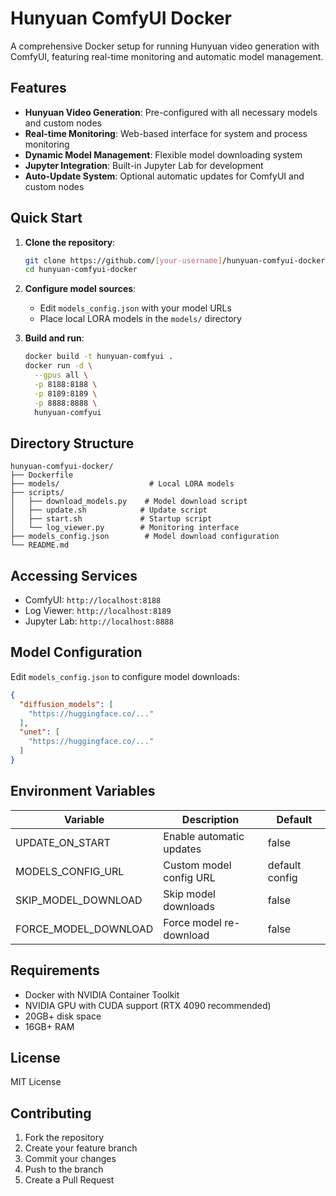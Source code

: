 # Hunyuan ComfyUI Docker

A comprehensive Docker setup for running Hunyuan video generation with ComfyUI, featuring real-time monitoring and automatic model management.

## Features

- **Hunyuan Video Generation**: Pre-configured with all necessary models and custom nodes
- **Real-time Monitoring**: Web-based interface for system and process monitoring
- **Dynamic Model Management**: Flexible model downloading system
- **Jupyter Integration**: Built-in Jupyter Lab for development
- **Auto-Update System**: Optional automatic updates for ComfyUI and custom nodes

## Quick Start

1. **Clone the repository**:
   ```bash
   git clone https://github.com/[your-username]/hunyuan-comfyui-docker.git
   cd hunyuan-comfyui-docker
   ```

2. **Configure model sources**:
   - Edit `models_config.json` with your model URLs
   - Place local LORA models in the `models/` directory

3. **Build and run**:
   ```bash
   docker build -t hunyuan-comfyui .
   docker run -d \
     --gpus all \
     -p 8188:8188 \
     -p 8189:8189 \
     -p 8888:8888 \
     hunyuan-comfyui
   ```

## Directory Structure

```
hunyuan-comfyui-docker/
├── Dockerfile
├── models/                    # Local LORA models
├── scripts/
│   ├── download_models.py    # Model download script
│   ├── update.sh            # Update script
│   ├── start.sh             # Startup script
│   └── log_viewer.py        # Monitoring interface
├── models_config.json        # Model download configuration
└── README.md
```

## Accessing Services

- ComfyUI: `http://localhost:8188`
- Log Viewer: `http://localhost:8189`
- Jupyter Lab: `http://localhost:8888`

## Model Configuration

Edit `models_config.json` to configure model downloads:

```json
{
  "diffusion_models": [
    "https://huggingface.co/..."
  ],
  "unet": [
    "https://huggingface.co/..."
  ]
}
```

## Environment Variables

| Variable | Description | Default |
|----------|-------------|---------|
| UPDATE_ON_START | Enable automatic updates | false |
| MODELS_CONFIG_URL | Custom model config URL | default config |
| SKIP_MODEL_DOWNLOAD | Skip model downloads | false |
| FORCE_MODEL_DOWNLOAD | Force model re-download | false |

## Requirements

- Docker with NVIDIA Container Toolkit
- NVIDIA GPU with CUDA support (RTX 4090 recommended)
- 20GB+ disk space
- 16GB+ RAM

## License

MIT License

## Contributing

1. Fork the repository
2. Create your feature branch
3. Commit your changes
4. Push to the branch
5. Create a Pull Request 
